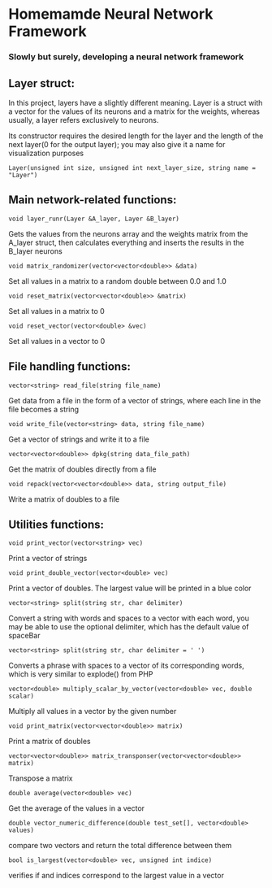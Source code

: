 # Homemamde Neural Network Framework
### Slowly but surely, developing a neural network framework

## Layer struct:
In this project, layers have a slightly different meaning. Layer is a struct with a vector for the values of its neurons and a matrix for the weights, whereas usually, a layer refers exclusively to neurons.

Its constructor requires the desired length for the layer and the length of the next layer(0 for the output layer); you may also give it a name for visualization purposes

	Layer(unsigned int size, unsigned int next_layer_size, string name = "Layer")
## Main network-related functions:

	void layer_runr(Layer &A_layer, Layer &B_layer)
Gets the values from the neurons array and the weights matrix from the A_layer struct, then calculates everything and inserts the results in the B_layer neurons

	void matrix_randomizer(vector<vector<double>> &data)
Set all values in a matrix to a random double between 0.0 and 1.0

	void reset_matrix(vector<vector<double>> &matrix)
Set all values in a matrix to 0

	void reset_vector(vector<double> &vec)
Set all values in a vector to 0
	
## File handling functions:

	vector<string> read_file(string file_name)
Get data from a file in the form of a vector of strings, where each line in the file becomes a string
	
	void write_file(vector<string> data, string file_name)
Get a vector of strings and write it to a file
	
	vector<vector<double>> dpkg(string data_file_path)
Get the matrix of doubles directly from a file
	
	void repack(vector<vector<double>> data, string output_file)
Write a matrix of doubles to a file
  
## Utilities functions:
  
	void print_vector(vector<string> vec)
Print a vector of strings
  
	void print_double_vector(vector<double> vec)
Print a vector of doubles. The largest value will be printed in a blue color
  
	vector<string> split(string str, char delimiter)
Convert a string with words and spaces to a vector with each word, you may be able to use the optional delimiter, which has the default value of spaceBar

	vector<string> split(string str, char delimiter = ' ')
Converts a phrase with spaces to a vector of its corresponding words, which is very similar to explode() from PHP

	vector<double> multiply_scalar_by_vector(vector<double> vec, double scalar)
Multiply all values in a vector by the given number

	void print_matrix(vector<vector<double>> matrix)
Print a matrix of doubles

	vector<vector<double>> matrix_transponser(vector<vector<double>> matrix)
Transpose a matrix

	double average(vector<double> vec)
Get the average of the values in a vector

	double vector_numeric_difference(double test_set[], vector<double> values)
compare two vectors and return the total difference between them

	bool is_largest(vector<double> vec, unsigned int indice)
verifies if and indices correspond to the largest value in a vector
